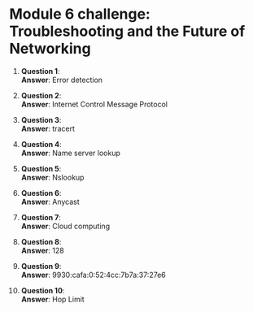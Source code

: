 # Module 6 challenge: Troubleshooting and the Future of Networking

1. **Question 1**:  
   **Answer**: Error detection  

2. **Question 2**:  
   **Answer**: Internet Control Message Protocol  

3. **Question 3**:  
   **Answer**: tracert  

4. **Question 4**:  
   **Answer**: Name server lookup  

5. **Question 5**:  
   **Answer**: Nslookup  

6. **Question 6**:  
   **Answer**: Anycast  

7. **Question 7**:  
   **Answer**: Cloud computing  

8. **Question 8**:  
   **Answer**: 128  

9. **Question 9**:  
   **Answer**: 9930:cafa:0:52:4cc:7b7a:37:27e6  

10. **Question 10**:  
    **Answer**: Hop Limit  

